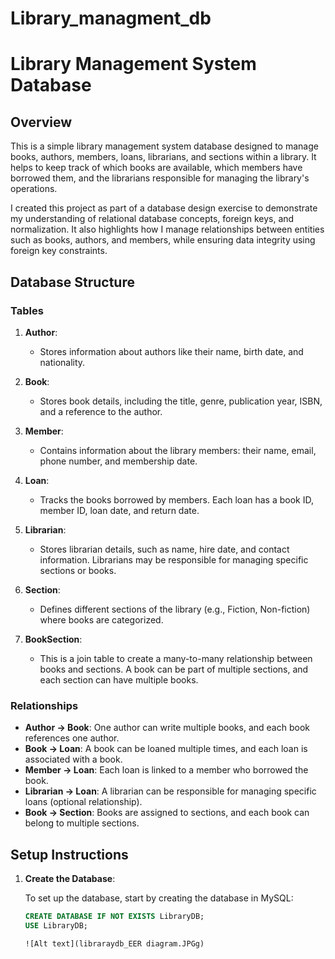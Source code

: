 # Library_managment_db
# Library Management System Database

## Overview

This is a simple library management system database designed to manage books, authors, members, loans, librarians, and sections within a library. It helps to keep track of which books are available, which members have borrowed them, and the librarians responsible for managing the library's operations.

I created this project as part of a database design exercise to demonstrate my understanding of relational database concepts, foreign keys, and normalization. It also highlights how I manage relationships between entities such as books, authors, and members, while ensuring data integrity using foreign key constraints.

## Database Structure

### Tables

1. **Author**:
   - Stores information about authors like their name, birth date, and nationality.

2. **Book**:
   - Stores book details, including the title, genre, publication year, ISBN, and a reference to the author.

3. **Member**:
   - Contains information about the library members: their name, email, phone number, and membership date.

4. **Loan**:
   - Tracks the books borrowed by members. Each loan has a book ID, member ID, loan date, and return date.

5. **Librarian**:
   - Stores librarian details, such as name, hire date, and contact information. Librarians may be responsible for managing specific sections or books.

6. **Section**:
   - Defines different sections of the library (e.g., Fiction, Non-fiction) where books are categorized.

7. **BookSection**:
   - This is a join table to create a many-to-many relationship between books and sections. A book can be part of multiple sections, and each section can have multiple books.

### Relationships

- **Author → Book**: One author can write multiple books, and each book references one author.
- **Book → Loan**: A book can be loaned multiple times, and each loan is associated with a book.
- **Member → Loan**: Each loan is linked to a member who borrowed the book.
- **Librarian → Loan**: A librarian can be responsible for managing specific loans (optional relationship).
- **Book → Section**: Books are assigned to sections, and each book can belong to multiple sections.

## Setup Instructions

1. **Create the Database**:

   To set up the database, start by creating the database in MySQL:
   ```sql
   CREATE DATABASE IF NOT EXISTS LibraryDB;
   USE LibraryDB;

   ![Alt text](libraraydb_EER diagram.JPGg)

